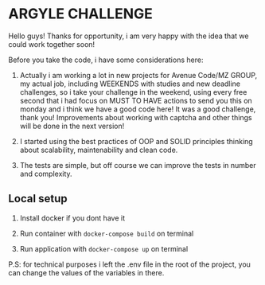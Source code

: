 # ARGYLE CHALLENGE

Hello guys! Thanks for opportunity, i am very happy with the idea that we could work together soon!

Before you take the code, i have some considerations here:

1. Actually i am working a lot in new projects for Avenue Code/MZ GROUP, my actual job, including WEEKENDS with studies and new deadline challenges, so i take your challenge in the weekend, using every free second that i had focus on MUST TO HAVE actions to send you this on monday and i think we have a good code here! It was a good challenge, thank you! Improvements about working with captcha and other things will be done in the next version!

2. I started using the best practices of OOP and SOLID principles thinking about scalability, maintenability and clean code.

3. The tests are simple, but off course we can improve the tests in number and complexity.

## Local setup

1) Install docker if you dont have it

2) Run container with `docker-compose build` on terminal

3) Run application with `docker-compose up` on terminal

P.S: for technical purposes i left the .env file in the root of the project, you can change the values of the variables in there.